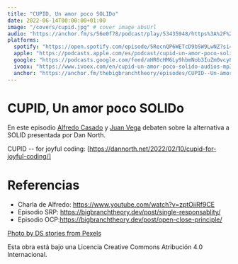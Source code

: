```yaml
---
title: "CUPID, Un amor poco SOLIDo"
date: 2022-06-14T00:00:00+01:00
image: "/covers/cupid.jpg" # cover image absUrl
audio: "https://anchor.fm/s/56e0f78/podcast/play/53435948/https%3A%2F%2Fd3ctxlq1ktw2nl.cloudfront.net%2Fstaging%2F2022-5-13%2F9f4cb7d9-9928-6148-6bf8-bab0c01d3737.mp3"
platforms:
  spotify: "https://open.spotify.com/episode/5RecnQP6WETcD9bSW9LwNZ?si=n0SEzsX6RDGJNmG3H6EWcw"
  apple: "https://podcasts.apple.com/es/podcast/cupid-un-amor-poco-solido/id1511403790?i=1000566292192"
  google: "https://podcasts.google.com/feed/aHR0cHM6Ly9hbmNob3IuZm0vcy81NmUwZjc4L3BvZGNhc3QvcnNz/episode/MzlhYWFjMmItMTU5OC00MTgyLWE3OGQtYzA5NDY3ZjRmZWNl?sa=X&ved=0CAUQkfYCahcKEwiQt6yOtqz4AhUAAAAAHQAAAAAQAQ"
  ivoox: "https://www.ivoox.com/en/cupid-un-amor-poco-solido-audios-mp3_rf_88396073_1.html"
  anchor: "https://anchor.fm/thebigbranchtheory/episodes/CUPID--Un-amor-poco-SOLIDo-e1jt83c"
---
```


# CUPID, Un amor poco SOLIDo

En este episodio [Alfredo Casado](https://twitter.com/AlfredoCasado) y [Juan Vega](https://twitter.com/juandvegarguez) debaten sobre la alternativa a SOLID presentada por Dan North.

CUPID -- for joyful coding: [https://dannorth.net/2022/02/10/cupid-for-joyful-coding/]


# Referencias

- Charla de Alfredo: https://www.youtube.com/watch?v=zptOiiRf9CE
- Episodio SRP: https://bigbranchtheory.dev/post/single-responsablity/
- Episodio OCP:https://bigbranchtheory.dev/post/open-close-principle/

[Photo by DS stories from Pexels](https://www.pexels.com/photo/pink-hearts-on-pink-surface-7679919/)

Esta obra está bajo una Licencia Creative Commons Atribución 4.0 Internacional.

